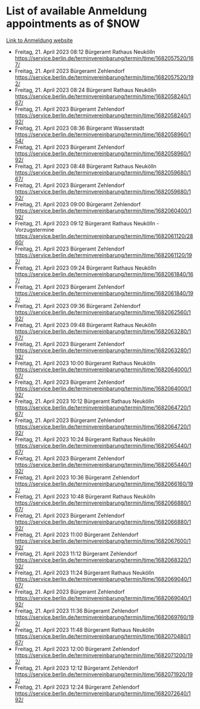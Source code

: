 # List of available Anmeldung appointments as of $NOW
[Link to Anmeldung website](https://service.berlin.de/terminvereinbarung/termin/tag.php?termin=1&anliegen[]=120686&dienstleisterlist=122210,122217,327316,122219,327312,122227,327314,122231,327346,122243,327348,122254,122252,329742,122260,329745,122262,329748,122271,327278,122273,327274,122277,327276,330436,122280,327294,122282,327290,122284,327292,122291,327270,122285,327266,122286,327264,122296,327268,150230,329760,122297,327286,122294,327284,122312,329763,122314,329775,122304,327330,122311,327334,122309,327332,317869,122281,327352,122279,329772,122283,122276,327324,122274,327326,122267,329766,122246,327318,122251,327320,122257,327322,122208,327298,122226,327300&herkunft=http%3A%2F%2Fservice.berlin.de%2Fdienstleistung%2F120686%2F)
- Freitag, 21. April 2023 08:12 Bürgeramt Rathaus Neukölln https://service.berlin.de/terminvereinbarung/termin/time/1682057520/167/
- Freitag, 21. April 2023  Bürgeramt Zehlendorf https://service.berlin.de/terminvereinbarung/termin/time/1682057520/192/
- Freitag, 21. April 2023 08:24 Bürgeramt Rathaus Neukölln https://service.berlin.de/terminvereinbarung/termin/time/1682058240/167/
- Freitag, 21. April 2023  Bürgeramt Zehlendorf https://service.berlin.de/terminvereinbarung/termin/time/1682058240/192/
- Freitag, 21. April 2023 08:36 Bürgeramt Wasserstadt https://service.berlin.de/terminvereinbarung/termin/time/1682058960/154/
- Freitag, 21. April 2023  Bürgeramt Zehlendorf https://service.berlin.de/terminvereinbarung/termin/time/1682058960/192/
- Freitag, 21. April 2023 08:48 Bürgeramt Rathaus Neukölln https://service.berlin.de/terminvereinbarung/termin/time/1682059680/167/
- Freitag, 21. April 2023  Bürgeramt Zehlendorf https://service.berlin.de/terminvereinbarung/termin/time/1682059680/192/
- Freitag, 21. April 2023 09:00 Bürgeramt Zehlendorf https://service.berlin.de/terminvereinbarung/termin/time/1682060400/192/
- Freitag, 21. April 2023 09:12 Bürgeramt Rathaus Neukölln - Vorzugstermine https://service.berlin.de/terminvereinbarung/termin/time/1682061120/2860/
- Freitag, 21. April 2023  Bürgeramt Zehlendorf https://service.berlin.de/terminvereinbarung/termin/time/1682061120/192/
- Freitag, 21. April 2023 09:24 Bürgeramt Rathaus Neukölln https://service.berlin.de/terminvereinbarung/termin/time/1682061840/167/
- Freitag, 21. April 2023  Bürgeramt Zehlendorf https://service.berlin.de/terminvereinbarung/termin/time/1682061840/192/
- Freitag, 21. April 2023 09:36 Bürgeramt Zehlendorf https://service.berlin.de/terminvereinbarung/termin/time/1682062560/192/
- Freitag, 21. April 2023 09:48 Bürgeramt Rathaus Neukölln https://service.berlin.de/terminvereinbarung/termin/time/1682063280/167/
- Freitag, 21. April 2023  Bürgeramt Zehlendorf https://service.berlin.de/terminvereinbarung/termin/time/1682063280/192/
- Freitag, 21. April 2023 10:00 Bürgeramt Rathaus Neukölln https://service.berlin.de/terminvereinbarung/termin/time/1682064000/167/
- Freitag, 21. April 2023  Bürgeramt Zehlendorf https://service.berlin.de/terminvereinbarung/termin/time/1682064000/192/
- Freitag, 21. April 2023 10:12 Bürgeramt Rathaus Neukölln https://service.berlin.de/terminvereinbarung/termin/time/1682064720/167/
- Freitag, 21. April 2023  Bürgeramt Zehlendorf https://service.berlin.de/terminvereinbarung/termin/time/1682064720/192/
- Freitag, 21. April 2023 10:24 Bürgeramt Rathaus Neukölln https://service.berlin.de/terminvereinbarung/termin/time/1682065440/167/
- Freitag, 21. April 2023  Bürgeramt Zehlendorf https://service.berlin.de/terminvereinbarung/termin/time/1682065440/192/
- Freitag, 21. April 2023 10:36 Bürgeramt Zehlendorf https://service.berlin.de/terminvereinbarung/termin/time/1682066160/192/
- Freitag, 21. April 2023 10:48 Bürgeramt Rathaus Neukölln https://service.berlin.de/terminvereinbarung/termin/time/1682066880/167/
- Freitag, 21. April 2023  Bürgeramt Zehlendorf https://service.berlin.de/terminvereinbarung/termin/time/1682066880/192/
- Freitag, 21. April 2023 11:00 Bürgeramt Zehlendorf https://service.berlin.de/terminvereinbarung/termin/time/1682067600/192/
- Freitag, 21. April 2023 11:12 Bürgeramt Zehlendorf https://service.berlin.de/terminvereinbarung/termin/time/1682068320/192/
- Freitag, 21. April 2023 11:24 Bürgeramt Rathaus Neukölln https://service.berlin.de/terminvereinbarung/termin/time/1682069040/167/
- Freitag, 21. April 2023  Bürgeramt Zehlendorf https://service.berlin.de/terminvereinbarung/termin/time/1682069040/192/
- Freitag, 21. April 2023 11:36 Bürgeramt Zehlendorf https://service.berlin.de/terminvereinbarung/termin/time/1682069760/192/
- Freitag, 21. April 2023 11:48 Bürgeramt Rathaus Neukölln https://service.berlin.de/terminvereinbarung/termin/time/1682070480/167/
- Freitag, 21. April 2023 12:00 Bürgeramt Zehlendorf https://service.berlin.de/terminvereinbarung/termin/time/1682071200/192/
- Freitag, 21. April 2023 12:12 Bürgeramt Zehlendorf https://service.berlin.de/terminvereinbarung/termin/time/1682071920/192/
- Freitag, 21. April 2023 12:24 Bürgeramt Zehlendorf https://service.berlin.de/terminvereinbarung/termin/time/1682072640/192/
